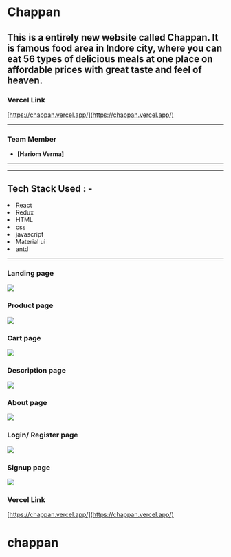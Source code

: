 # Chappan
This is a entirely new website called Chappan. It is famous food area in Indore city, where you can eat 56 types of delicious meals at one place on affordable prices with great taste and feel of heaven. 
---

### Vercel Link

[https://chappan.vercel.app/](https://chappan.vercel.app/)


---

### Team Member

- **[Hariom Verma]**

---

---

## Tech Stack Used : -

<li>React</li>
<li>Redux</li>
<li>HTML</li>
<li>css</li>
<li>javascript</li>  
<li>Material ui</li>
<li>antd</li>

---


### Landing page

![](https://miro.medium.com/max/786/1*12zOnOehDt1DfnBSzKcEow.webp)

### Product page

![](https://miro.medium.com/max/786/1*T-Sx5w8abiXsEMtuA_L1qw.webp)

### Cart page

![](https://miro.medium.com/max/786/1*u5spTYyVVEocWBTJBHiDTg.webp)

### Description page

![](https://miro.medium.com/max/786/1*Zv5nzA1zZ_hfjBbJYiPq1Q.webp)

### About page

![](https://miro.medium.com/max/1400/1*535TU2AtzETdBHOFp880Sg.webp)

### Login/ Register page

![](https://miro.medium.com/max/786/1*SzeKvrAkmJeyZtjXZRHQhA.webp)

### Signup page

![](https://miro.medium.com/max/786/1*Pp5_uAXmtRtJC3mQowyrGg.webp)

### Vercel Link

[https://chappan.vercel.app/](https://chappan.vercel.app/)
# chappan
